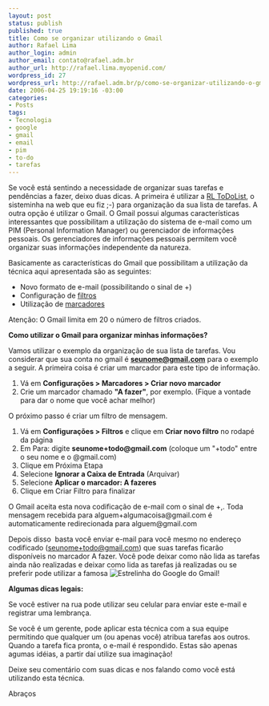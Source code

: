 ```yaml
--- 
layout: post
status: publish
published: true
title: Como se organizar utilizando o Gmail
author: Rafael Lima
author_login: admin
author_email: contato@rafael.adm.br
author_url: http://rafael.lima.myopenid.com/
wordpress_id: 27
wordpress_url: http://rafael.adm.br/p/como-se-organizar-utilizando-o-gmail/
date: 2006-04-25 19:19:16 -03:00
categories: 
- Posts
tags: 
- Tecnologia
- google
- gmail
- email
- pim
- to-do
- tarefas
---
```

Se você está sentindo a necessidade de organizar suas tarefas e pendências a fazer, deixo duas dicas. A primeira é utilizar a <a title="Visitar o site RL Widgets (nova janela)" href="http://rlwidgets.com">RL ToDoList</a>, o sisteminha na web que eu fiz ;-) para organização da sua lista de tarefas. A outra opção é utilizar o Gmail.
O Gmail possui algumas características interessantes que possibilitam a utilização do sistema de e-mail como um PIM (Personal Information Manager) ou gerenciador de informações pessoais. Os gerenciadores de informações pessoais permitem você organizar suas informações independente da natureza.

Basicamente as características do Gmail que possibilitam a utilização da técnica aqui apresentada são as seguintes:
<ul>
	<li>Novo formato de e-mail (possibilitando o sinal de +)</li>
	<li>Configuração de <a target="_blank" title="Visitar a Central de Ajuda do Gmail (nova janela)" href="https://mail.google.com/support/bin/answer.py?answer=6579&query=filtros&topic=0&type=f">filtros</a></li>
	<li>Utilização de <a title="Visitar Central de Ajuda do Gmail (nova janela)" href="https://mail.google.com/support/bin/answer.py?answer=6578&query=marcadores&topic=0&type=f">marcadores</a></li>
</ul>
Atenção: O Gmail limita em 20 o número de filtros criados.

<strong>Como utilizar o Gmail para organizar minhas informações?</strong>

Vamos utilizar o exemplo da organização de sua lista de tarefas. Vou considerar que sua conta no gmail é <strong>seunome@gmail.com</strong> para o exemplo a seguir.
A primeira coisa é criar um marcador para este tipo de informação.
<ol>
	<li>Vá em <span style="font-weight: bold">Configurações > Marcadores > Criar novo marcador</span></li>
	<li>Crie um marcador chamado <span style="font-weight: bold">"A fazer"</span>, por exemplo. (Fique a vontade para dar o nome que você achar melhor)</li>
</ol>
O próximo passo é criar um filtro de mensagem.
<ol>
	<li>Vá em <span style="font-weight: bold">Configurações > Filtros</span> e clique em <span style="font-weight: bold">Criar novo filtro</span> no rodapé da página</li>
	<li>Em Para: digite <span style="font-weight: bold">seunome+todo@gmail.com</span> (coloque um "+todo" entre o seu nome e o @gmail.com)</li>
	<li>Clique em Próxima Etapa</li>
	<li>Selecione <span style="font-weight: bold">Ignorar a Caixa de Entrada</span> (Arquivar)</li>
	<li>Selecione <span style="font-weight: bold">Aplicar o marcador: A fazeres</span></li>
	<li>Clique em Criar Filtro para finalizar</li>
</ol>
O Gmail aceita esta nova codificação de e-mail com o sinal de +,. Toda mensagem recebida para alguem+algumacoisa@gmail.com é automaticamente redirecionada para alguem@gmail.com

Depois disso  basta você enviar e-mail para você mesmo no endereço codificado (seunome+todo@gmail.com) que suas tarefas ficarão disponíveis no marcador A fazer. Você pode deixar como não lida as tarefas ainda não realizadas e deixar como lida as tarefas já realizadas ou se preferir pode utilizar a famosa <img align="top" alt="Estrelinha do Google" title="Estrelinha do Google" src="https://mail.google.com/mail/images/star_on_2.gif" /> do Gmail!

<strong>Algumas dicas legais:</strong>

Se você estiver na rua pode utilizar seu celular para enviar este e-mail e registrar uma lembrança.

Se você é um gerente, pode aplicar esta técnica com a sua equipe permitindo que qualquer um (ou apenas você) atribua tarefas aos outros. Quando a tarefa fica pronta, o e-mail é respondido.
Estas são apenas agumas idéias, a partir daí utilize sua imaginação!

Deixe seu comentário com suas dicas e nos falando como você está utilizando esta técnica.

Abraços
